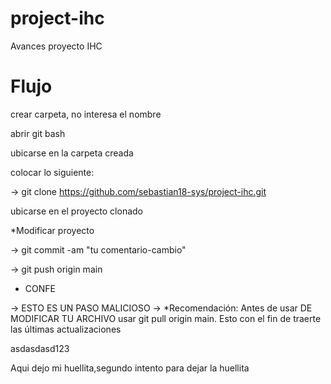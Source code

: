 # project-ihc
Avances proyecto IHC

# Flujo

crear carpeta, no interesa el nombre

abrir git bash

ubicarse en la carpeta creada

colocar lo siguiente:


-> git clone https://github.com/sebastian18-sys/project-ihc.git

ubicarse en el proyecto clonado

*Modificar proyecto

-> git commit -am "tu comentario-cambio"

-> git push origin main

- CONFE

-> ESTO ES UN PASO MALICIOSO
-> *Recomendación: Antes de usar DE MODIFICAR TU ARCHIVO usar git pull origin main. Esto con el fin de traerte las últimas actualizaciones

asdasdasd123

Aqui dejo mi huellita,segundo intento para dejar la huellita